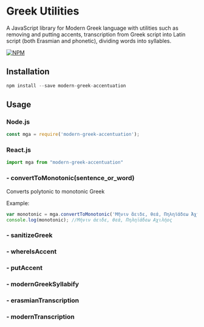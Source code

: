 # Greek Utilities


A JavaScript library for Modern Greek language with utilities such as removing and putting accents,
transcription from Greek script into Latin script (both Erasmian and phonetic), dividing words into syllables.

[![NPM](https://nodei.co/npm/modern-greek-accentuation.png)](https://nodei.co/npm/modern-greek-accentuation/)

Installation
----------
```javascript
npm install --save modern-greek-accentuation
````

Usage
-----

### Node.js
```javascript
const mga = require('modern-greek-accentuation');
```
### React.js
```javascript
import mga from "modern-greek-accentuation"
```

### - convertToMonotonic(sentence_or_word)
Converts polytonic to monotonic Greek


Example:
```javascript
var monotonic = mga.convertToMonotonic('Μῆνιν ἄειδε, θεά, Πηληϊάδεω Ἀχιλῆος');
console.log(monotonic); //Μήνιν άειδε, θεά, Πηληϊάδεω Αχιλήος
```

### - sanitizeGreek

### - whereIsAccent

### - putAccent

### - modernGreekSyllabify

### - erasmianTranscription

### - modernTranscription



